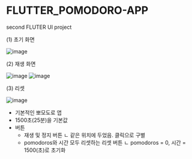 # FLUTTER_POMODORO-APP
second FLUTER UI project

(1) 초기 화면

![image](https://github.com/user-attachments/assets/8f644cee-8b5b-47fb-88f5-2a46445451d1)

(2) 재생 화면

![image](https://github.com/user-attachments/assets/80583510-71fe-4745-96a8-671706e93a33)
![image](https://github.com/user-attachments/assets/389ad5c8-551b-48dc-8ae8-926e7ac292f9)

(3) 리셋

![image](https://github.com/user-attachments/assets/87b6a62c-fc4a-466e-beae-6a77b27dc755)


- 기본적인 뽀모도로 앱
- 1500초(25분)을 기본값
- 버튼
    - 재생 및 정지 버튼
      ㄴ 같은 위치에 두었음. 클릭으로 구별
    - pomodoros와 시간 모두 리셋하는 리셋 버튼
      ㄴ pomodoros =  0, 시간 = 1500(초)로 초기화
